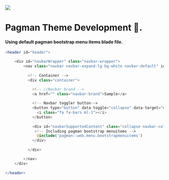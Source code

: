[![](https://raw.githubusercontent.com/stephendevs/stephendevs/main/pagman/bannner.png)](ttps://www.linkedin.com/in/stephendev)

# Pagman Theme Development 👋.

#### Using default pagman bootstrap menu items blade file.

```php
<header id="header">

    <div id="navbarWrapper" class="navbar-wrapper">
        <nav class="navbar navbar-expand-lg bg-white navbar-default" id="navbarDefault">
        
          <!-- Container -->
          <div class="container">

            <!-- //Navbar brand -->
            <a href="" class="navbar-brand">Sample</a>
  
            <!-- Navbar toggler button-->
            <button type="button" data-toggle="collapse" data-target="#navbarSupportedContent" aria-controls="navbarSupportedContent" aria-expanded="false" aria-label="Toggle navigation" class="navbar-toggler">
              <i class="fa fa-bars ml-1"></i>
            </button>
  
            <div id="navbarSupportedContent" class="collapse navbar-collapse">
             <!-- Including pagman bootstrap menuitems -->
              @include('pagman::web.menu.bootstrapmenuitems')
            </div>
  
          </div>

        </nav>
    </div>
            
</header>
```

